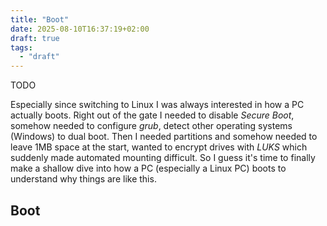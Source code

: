 ```yaml
---
title: "Boot"
date: 2025-08-10T16:37:19+02:00
draft: true
tags:
  - "draft"
---
```


TODO

Especially since switching to Linux I was always interested in how a PC actually boots.
Right out of the gate I needed to disable *Secure Boot*, somehow needed to configure *grub*, detect other operating systems (Windows) to dual boot.
Then I needed partitions and somehow needed to leave $1$MB space at the start, wanted to encrypt drives with *LUKS* which suddenly made automated mounting difficult.
So I guess it's time to finally make a shallow dive into how a PC (especially a Linux PC) boots to understand why things are like this.

## Boot
